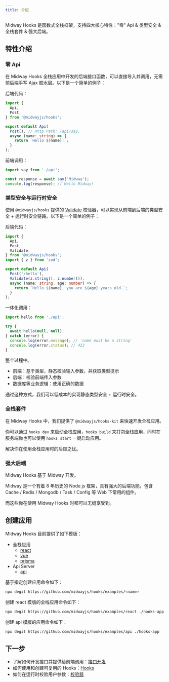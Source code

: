 ```yaml
---
title: 介绍
---
```


Midway Hooks 是函数式全栈框架，支持四大核心特性："零" Api & 类型安全 & 全栈套件 & 强大后端。

## 特性介绍

### 零 Api

在 Midway Hooks 全栈应用中开发的后端接口函数，可以直接导入并调用，无需前后端手写 Ajax 胶水层。以下是一个简单的例子：

后端代码：

```ts
import {
  Api,
  Post,
} from '@midwayjs/hooks';

export default Api(
  Post(), // Http Path: /api/say,
  async (name: string) => {
    return `Hello ${name}!`;
  }
);
```

前端调用：

```ts
import say from './api';

const response = await say('Midway');
console.log(response); // Hello Midway!
```

### 类型安全与运行时安全

使用 `@midwayjs/hooks` 提供的 [Validate](./validate.md) 校验器，可以实现从前端到后端的类型安全 + 运行时安全链路。以下是一个简单的例子：

后端代码：

```ts
import {
  Api,
  Post,
  Validate,
} from '@midwayjs/hooks';
import { z } from 'zod';

export default Api(
  Post('/hello'),
  Validate(z.string(), z.number()),
  async (name: string, age: number) => {
    return `Hello ${name}, you are ${age} years old.`;
  }
);
```

一体化调用：

```ts
import hello from './api';

try {
  await hello(null, null);
} catch (error) {
  console.log(error.message); // 'name must be a string'
  console.log(error.status); // 422
}
```

整个过程中。

- 前端：基于类型，静态校验输入参数，并获取类型提示
- 后端：校验前端传入参数
- 数据库等业务逻辑：使用正确的数据

通过这种方式，我们可以低成本的实现静态类型安全 + 运行时安全。

### 全栈套件

在 Midway Hooks 中，我们提供了 `@midwayjs/hooks-kit` 来快速开发全栈应用。

你可以通过 `hooks dev` 来启动全栈应用，`hooks build` 来打包全栈应用，同时在服务端你也可以使用 `hooks start` 一键启动应用。

解决你在使用全栈应用时的后顾之忧。

### 强大后端

Midway Hooks 基于 Midway 开发。

Midway 是一个有着 8 年历史的 Node.js 框架，具有强大的后端功能，包含 Cache / Redis / Mongodb / Task / Config 等 Web 下常用的组件。

而这些你在使用 Midway Hooks 时都可以无缝享受到。

## 创建应用

Midway Hooks 目前提供了如下模板：

- 全栈应用
  - [react](https://github.com/midwayjs/hooks/blob/main/examples/react)
  - [vue](https://github.com/midwayjs/hooks/blob/main/examples/vue)
  - [prisma](https://github.com/midwayjs/hooks/blob/main/examples/prisma)
- Api Server
  - [api](https://github.com/midwayjs/hooks/blob/main/examples/api)

基于指定创建应用命令如下：

```bash
npx degit https://github.com/midwayjs/hooks/examples/<name>
```

创建 react 模版的全栈应用命令如下：

```bash
npx degit https://github.com/midwayjs/hooks/examples/react ./hooks-app
```

创建 api 模版的应用命令如下：

```bash
npx degit https://github.com/midwayjs/hooks/examples/api ./hooks-app
```

## 下一步

- 了解如何开发接口并提供给前端调用：[接口开发](./api.md)
- 如何使用和创建可复用的 Hooks：[Hooks](./builtin-hooks.md)
- 如何在运行时校验用户参数：[校验器](./validate.md)
